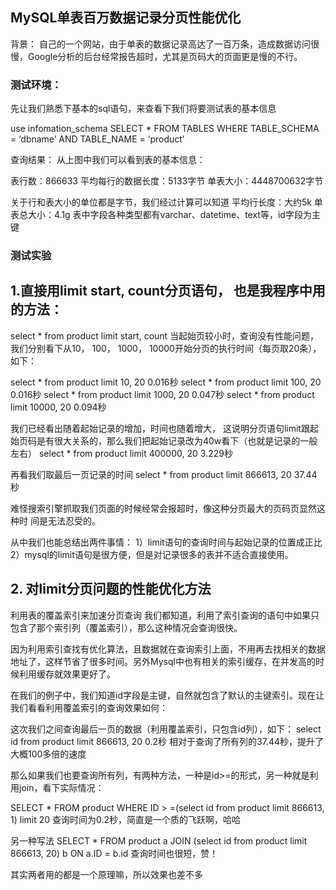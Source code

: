 ## MySQL单表百万数据记录分页性能优化
背景：
自己的一个网站，由于单表的数据记录高达了一百万条，造成数据访问很慢，Google分析的后台经常报告超时，尤其是页码大的页面更是慢的不行。

### 测试环境：
先让我们熟悉下基本的sql语句，来查看下我们将要测试表的基本信息

use infomation_schema
SELECT * FROM TABLES WHERE TABLE_SCHEMA = ‘dbname’ AND TABLE_NAME = ‘product’

查询结果：
从上图中我们可以看到表的基本信息：

表行数：866633
平均每行的数据长度：5133字节
单表大小：4448700632字节

关于行和表大小的单位都是字节，我们经过计算可以知道
平均行长度：大约5k
单表总大小：4.1g
表中字段各种类型都有varchar、datetime、text等，id字段为主键

### 测试实验
## 1.直接用limit start, count分页语句， 也是我程序中用的方法：
select * from product limit start, count
当起始页较小时，查询没有性能问题，我们分别看下从10， 100， 1000， 10000开始分页的执行时间（每页取20条）， 如下：

select * from product limit 10, 20   0.016秒
select * from product limit 100, 20   0.016秒
select * from product limit 1000, 20   0.047秒
select * from product limit 10000, 20   0.094秒

我们已经看出随着起始记录的增加，时间也随着增大， 这说明分页语句limit跟起始页码是有很大关系的，那么我们把起始记录改为40w看下（也就是记录的一般左右）                                    select * from product limit 400000, 20   3.229秒

再看我们取最后一页记录的时间
select * from product limit 866613, 20   37.44秒

难怪搜索引擎抓取我们页面的时候经常会报超时，像这种分页最大的页码页显然这种时
间是无法忍受的。

从中我们也能总结出两件事情：
1）limit语句的查询时间与起始记录的位置成正比
2）mysql的limit语句是很方便，但是对记录很多的表并不适合直接使用。

## 2. 对limit分页问题的性能优化方法
利用表的覆盖索引来加速分页查询
我们都知道，利用了索引查询的语句中如果只包含了那个索引列（覆盖索引），那么这种情况会查询很快。

因为利用索引查找有优化算法，且数据就在查询索引上面，不用再去找相关的数据地址了，这样节省了很多时间。另外Mysql中也有相关的索引缓存，在并发高的时候利用缓存就效果更好了。

在我们的例子中，我们知道id字段是主键，自然就包含了默认的主键索引。现在让我们看看利用覆盖索引的查询效果如何：

这次我们之间查询最后一页的数据（利用覆盖索引，只包含id列），如下：
select id from product limit 866613, 20 0.2秒
相对于查询了所有列的37.44秒，提升了大概100多倍的速度

那么如果我们也要查询所有列，有两种方法，一种是id>=的形式，另一种就是利用join，看下实际情况：

SELECT * FROM product WHERE ID > =(select id from product limit 866613, 1) limit 20
查询时间为0.2秒，简直是一个质的飞跃啊，哈哈

另一种写法
SELECT * FROM product a JOIN (select id from product limit 866613, 20) b ON a.ID = b.id
查询时间也很短，赞！

其实两者用的都是一个原理嘛，所以效果也差不多
